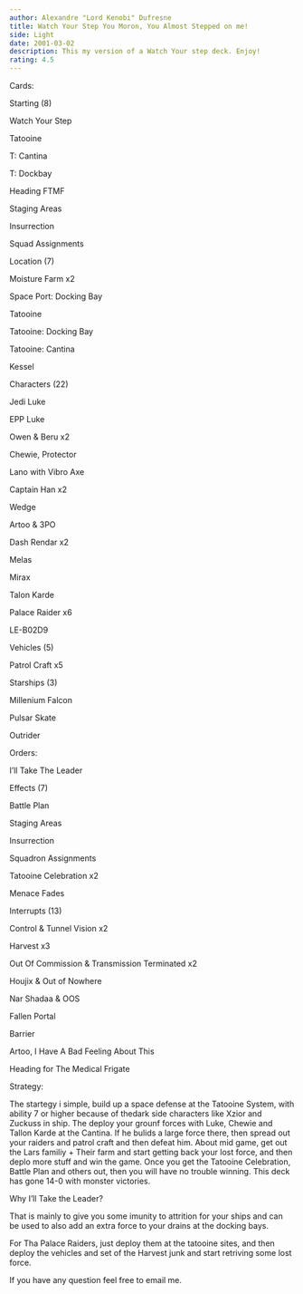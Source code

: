 ```yaml
---
author: Alexandre "Lord Kenobi" Dufresne
title: Watch Your Step You Moron, You Almost Stepped on me!
side: Light
date: 2001-03-02
description: This my version of a Watch Your step deck. Enjoy!
rating: 4.5
---
```

Cards: 

Starting (8)

Watch Your Step 
Tatooine 
T: Cantina 
T: Dockbay 
Heading FTMF 
Staging Areas 
Insurrection 
Squad Assignments  

Location (7)

Moisture Farm x2 
Space Port: Docking Bay
Tatooine 
Tatooine: Docking Bay 
Tatooine: Cantina 
Kessel  

Characters (22)

Jedi Luke 
EPP Luke 
Owen & Beru x2 
Chewie, Protector
Lano with Vibro Axe  
Captain Han x2 
Wedge 
Artoo & 3PO 
Dash Rendar x2 
Melas 
Mirax 
Talon Karde 
Palace Raider x6
LE-B02D9 

Vehicles (5)

Patrol Craft x5 

Starships (3)

Millenium Falcon 
Pulsar Skate 
Outrider 

Orders: 
I&#8217;ll Take The Leader 

Effects (7)

Battle Plan 
Staging Areas 
Insurrection 
Squadron Assignments 
Tatooine Celebration x2
Menace Fades 

Interrupts (13)

Control & Tunnel Vision x2 
Harvest x3
Out Of Commission & Transmission Terminated x2 
Houjix & Out of Nowhere 
Nar Shadaa & OOS 
Fallen Portal 
Barrier 
Artoo, I Have A Bad Feeling About This  
Heading for The Medical Frigate  



Strategy: 

The startegy i simple, build up a space defense at the Tatooine System, with ability 7 or higher because of thedark side characters like Xzior and Zuckuss in ship. The deploy your grounf forces with Luke, Chewie and Tallon Karde at the Cantina. If he bulids a large force there, then spread out your raiders and patrol craft and then defeat him. About mid game, get out the Lars familiy + Their farm and start getting back your lost force, and then deplo more stuff and win the game. Once you get the Tatooine Celebration, Battle Plan and others out, then you will have no trouble winning. This deck has gone 14-0 with monster victories. 

Why I’ll Take the Leader?

That is mainly to give you some imunity to attrition for your ships and can be used to also add an extra force to your drains at the docking bays. 

For Tha Palace Raiders, just deploy them at the tatooine sites, and then deploy the vehicles and set of the Harvest junk and start retriving some lost force. 

If you have any question feel free to email me. 